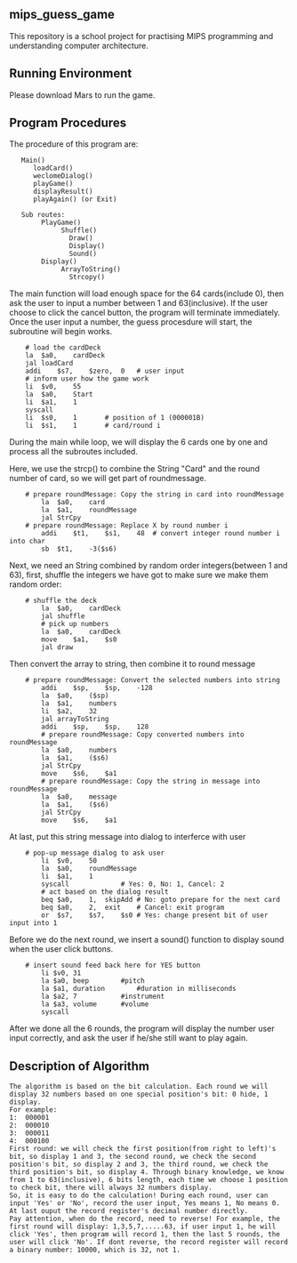 ## mips_guess_game

This repository is a school project for practising MIPS programming and understanding computer architecture. 

## Running Environment

Please download Mars to run the game.

## Program Procedures

The procedure of this program are:
	

       Main()
	      loadCard()
	      weclomeDialog()
	      playGame()
	      displayResult()
	      playAgain() (or Exit)
            
       Sub routes:
            PlayGame()	
                 Shuffle()
	               Draw()
	               Display()
	               Sound()
            Display()	
                 ArrayToString()
	               Strcopy()



The main function will load enough space for the 64 cards(include 0), then ask the user to input a number between 1 and 63(inclusive). If the user choose to click the cancel button, the program will terminate immediately. Once the user input a number, the guess procesdure will start, the subroutine will begin works.

```
	# load the cardDeck
	la	$a0,	cardDeck
	jal	loadCard
	addi	$s7,	$zero,	0	# user input
	# inform user how the game work
	li	$v0,	55
	la	$a0,	Start
	li	$a1,	1
	syscall
	li	$s0,	1		# position of 1 (000001B)
	li	$s1,	1		# card/round i

```

During the main while loop, we will display the 6 cards one by one and process all the subroutes included.

Here, we use the strcp() to combine the String "Card" and the round number of card, so we will get part of roundmessage.
```
	# prepare roundMessage: Copy the string in card into roundMessage
		la	$a0,	card
		la	$a1,	roundMessage
		jal	StrCpy
	# prepare roundMessage: Replace X by round number i
		addi	$t1,	$s1,	48	# convert integer round number i into char
		sb	$t1,	-3($s6)
```

Next, we need an String combined by random order integers(between 1 and 63), first, shuffle the integers we have got to make sure we make them random order:
```
	# shuffle the deck
		la	$a0,	cardDeck
		jal	shuffle
		# pick up numbers
		la	$a0,	cardDeck
		move	$a1,	$s0
		jal	draw

```
Then convert the array to string, then combine it to round message
```
	# prepare roundMessage: Convert the selected numbers into string
		addi	$sp,	$sp,	-128
		la	$a0,	($sp)
		la	$a1,	numbers
		li	$a2,	32
		jal	arrayToString
		addi	$sp,	$sp,	128
		# prepare roundMessage: Copy converted numbers into roundMessage
		la	$a0,	numbers
		la	$a1,	($s6)
		jal	StrCpy
		move	$s6,	$a1
		# prepare roundMessage: Copy the string in message into roundMessage
		la	$a0,	message
		la	$a1,	($s6)
		jal	StrCpy
		move	$s6,	$a1
```

At last, put this string message into dialog to interferce with user
```
	# pop-up message dialog to ask user
		li	$v0,	50
		la	$a0,	roundMessage
		li	$a1,	1
		syscall				# Yes: 0, No: 1, Cancel: 2
		# act based on the dialog result
		beq	$a0,	1,	skipAdd	# No: goto prepare for the next card
		beq	$a0,	2,	exit	# Cancel: exit program
		or	$s7,	$s7,	$s0	# Yes: change present bit of user input into 1
```
Before we do the next round, we insert a sound() function to display sound when the user click buttons.
```
	# insert sound feed back here for YES button
		li $v0, 31
		la $a0, beep		#pitch
		la $a1, duration		#duration in milliseconds
		la $a2, 7			#instrument
		la $a3, volume		#volume
		syscall 
```

After we done all the 6 rounds, the program will display the number user input correctly, and ask the user if he/she still want to play again.


## Description of Algorithm

	The algorithm is based on the bit calculation. Each round we will display 32 numbers based on one special position's bit: 0 hide, 1 display.
	For example:
	1:  000001
	2:  000010
	3:  000011
	4:  000100
	First round: we will check the first position(from right to left)'s bit, so display 1 and 3, the second round, we check the second position's bit, so display 2 and 3, the third round, we check the third position's bit, so display 4. Through binary knowledge, we know from 1 to 63(inclusive), 6 bits length, each time we choose 1 position to check bit, there will always 32 numbers display.
	So, it is easy to do the calculation! During each round, user can input 'Yes' or 'No', record the user input, Yes means 1, No means 0. At last ouput the record register's decimal number directly.
	Pay attention, when do the record, need to reverse! For example, the first round will display: 1,3,5,7,.....63, if user input 1, he will click 'Yes', then program will record 1, then the last 5 rounds, the user will click 'No'. If dont reverse, the record register will record a binary number: 10000, which is 32, not 1. 

